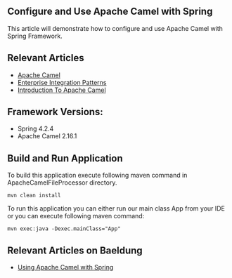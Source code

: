 
<b><h2>Configure and Use Apache Camel with Spring</h2></b>

This article will demonstrate how to configure and use Apache Camel with Spring Framework.

<b><h2>Relevant Articles</h2></b>

<ul>
  <li><a href="http://camel.apache.org/">Apache Camel</a></li>
  <li><a href="http://www.enterpriseintegrationpatterns.com/patterns/messaging/toc.html">Enterprise Integration Patterns</a></li>
  <li><a href="http://www.baeldung.com/apache-camel-intro">Introduction To Apache Camel</a></li>
</ul>

<b><h2>Framework Versions:</h2></b>

<ul>
  <li>Spring 4.2.4</li>
  <li>Apache Camel 2.16.1</li>
</ul>

<b><h2>Build and Run Application</h2></b>

To build this application execute following maven command in ApacheCamelFileProcessor directory.

<code>mvn clean install</code>

To run this application you can either run our main class App from your IDE or you can execute following maven command:

<code>mvn exec:java -Dexec.mainClass="App"</code>

<b><h2>Relevant Articles on Baeldung</h2></b>
<ul>
  <li><a href="http://www.baeldung.com/spring-apache-camel-tutorial">Using Apache Camel with Spring</a></li>
</ul>
